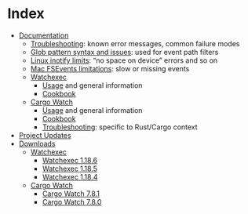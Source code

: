 # Index

- [Documentation](./docs/index.md)
  - [Troubleshooting](./docs/troubleshooting.md): known error messages, common failure modes
  - [Glob pattern syntax and issues](./docs/glob-patterns.md): used for event path filters
  - [Linux inotify limits](./docs/inotify-limits.md): “no space on device” errors and so on
  - [Mac FSEvents limitations](./docs/macos-fsevents.md): slow or missing events
  - [Watchexec](./docs/watchexec/index.md)
    - [Usage](./docs/watchexec/index.md) and general information
    - [Cookbook](./docs/watchexec/cookbook.md)
  - [Cargo Watch](./docs/cargo-watch/index.md)
    - [Usage](./docs/cargo-watch/index.md) and general information
    - [Cookbook](./docs/cargo-watch/cookbook.md)
    - [Troubleshooting](./docs/cargo-watch/troubleshooting.md): specific to Rust/Cargo context
- [Project Updates](./blog/index.md)
- [Downloads](./downloads/index.md)
  - [Watchexec](./downloads/watchexec/index.md)
    - [Watchexec 1.18.6](./downloads/watchexec/cli-1.18.6/index.md)
    - [Watchexec 1.18.5](./downloads/watchexec/cli-1.18.5/index.md)
    - [Watchexec 1.18.4](./downloads/watchexec/cli-1.18.4/index.md)
  - [Cargo Watch](./downloads/cargo-watch/index.md)
    - [Cargo Watch 7.8.1](./downloads/cargo-watch/7.8.1/index.md)
    - [Cargo Watch 7.8.0](./downloads/cargo-watch/7.8.0/index.md)

